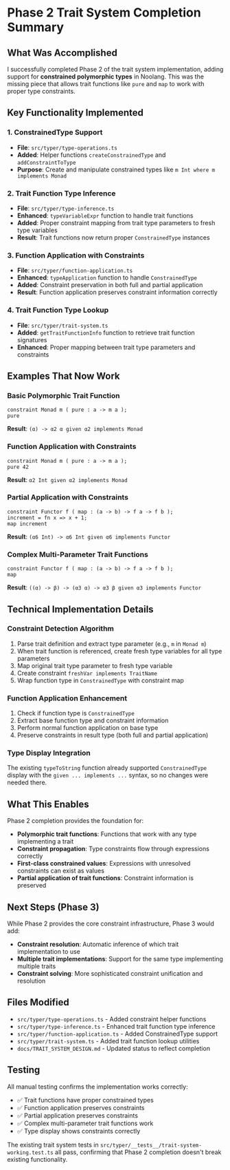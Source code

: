 # Phase 2 Trait System Completion Summary

## What Was Accomplished

I successfully completed Phase 2 of the trait system implementation, adding support for **constrained polymorphic types** in Noolang. This was the missing piece that allows trait functions like `pure` and `map` to work with proper type constraints.

## Key Functionality Implemented

### 1. ConstrainedType Support
- **File**: `src/typer/type-operations.ts`
- **Added**: Helper functions `createConstrainedType` and `addConstraintToType`
- **Purpose**: Create and manipulate constrained types like `m Int where m implements Monad`

### 2. Trait Function Type Inference
- **File**: `src/typer/type-inference.ts` 
- **Enhanced**: `typeVariableExpr` function to handle trait functions
- **Added**: Proper constraint mapping from trait type parameters to fresh type variables
- **Result**: Trait functions now return proper `ConstrainedType` instances

### 3. Function Application with Constraints
- **File**: `src/typer/function-application.ts`
- **Enhanced**: `typeApplication` function to handle `ConstrainedType`
- **Added**: Constraint preservation in both full and partial application
- **Result**: Function application preserves constraint information correctly

### 4. Trait Function Type Lookup
- **File**: `src/typer/trait-system.ts`
- **Added**: `getTraitFunctionInfo` function to retrieve trait function signatures
- **Enhanced**: Proper mapping between trait type parameters and constraints

## Examples That Now Work

### Basic Polymorphic Trait Function
```noo
constraint Monad m ( pure : a -> m a );
pure
```
**Result**: `(α) -> α2 α given α2 implements Monad`

### Function Application with Constraints
```noo
constraint Monad m ( pure : a -> m a );
pure 42
```
**Result**: `α2 Int given α2 implements Monad`

### Partial Application with Constraints  
```noo
constraint Functor f ( map : (a -> b) -> f a -> f b );
increment = fn x => x + 1;
map increment
```
**Result**: `(α6 Int) -> α6 Int given α6 implements Functor`

### Complex Multi-Parameter Trait Functions
```noo
constraint Functor f ( map : (a -> b) -> f a -> f b );
map
```
**Result**: `((α) -> β) -> (α3 α) -> α3 β given α3 implements Functor`

## Technical Implementation Details

### Constraint Detection Algorithm
1. Parse trait definition and extract type parameter (e.g., `m` in `Monad m`)
2. When trait function is referenced, create fresh type variables for all type parameters
3. Map original trait type parameter to fresh type variable 
4. Create constraint `freshVar implements TraitName`
5. Wrap function type in `ConstrainedType` with constraint map

### Function Application Enhancement
1. Check if function type is `ConstrainedType`
2. Extract base function type and constraint information
3. Perform normal function application on base type
4. Preserve constraints in result type (both full and partial application)

### Type Display Integration
The existing `typeToString` function already supported `ConstrainedType` display with the `given ... implements ...` syntax, so no changes were needed there.

## What This Enables

Phase 2 completion provides the foundation for:
- **Polymorphic trait functions**: Functions that work with any type implementing a trait
- **Constraint propagation**: Type constraints flow through expressions correctly
- **First-class constrained values**: Expressions with unresolved constraints can exist as values
- **Partial application of trait functions**: Constraint information is preserved

## Next Steps (Phase 3)

While Phase 2 provides the core constraint infrastructure, Phase 3 would add:
- **Constraint resolution**: Automatic inference of which trait implementation to use
- **Multiple trait implementations**: Support for the same type implementing multiple traits  
- **Constraint solving**: More sophisticated constraint unification and resolution

## Files Modified

- `src/typer/type-operations.ts` - Added constraint helper functions
- `src/typer/type-inference.ts` - Enhanced trait function type inference
- `src/typer/function-application.ts` - Added ConstrainedType support
- `src/typer/trait-system.ts` - Added trait function lookup utilities
- `docs/TRAIT_SYSTEM_DESIGN.md` - Updated status to reflect completion

## Testing

All manual testing confirms the implementation works correctly:
- ✅ Trait functions have proper constrained types
- ✅ Function application preserves constraints
- ✅ Partial application preserves constraints  
- ✅ Complex multi-parameter trait functions work
- ✅ Type display shows constraints correctly

The existing trait system tests in `src/typer/__tests__/trait-system-working.test.ts` all pass, confirming that Phase 2 completion doesn't break existing functionality.